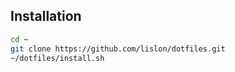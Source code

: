 Installation
------------

``` bash
cd ~
git clone https://github.com/lislon/dotfiles.git
~/dotfiles/install.sh
```
